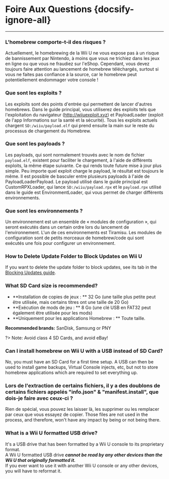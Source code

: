 # Foire Aux Questions {docsify-ignore-all}
---

### L'homebrew comporte-t-il des risques ?

Actuellement, le homebrewing de la Wii U ne vous expose pas à un risque de bannissement par Nintendo, à moins que vous ne trichiez dans les jeux en ligne ou que vous ne fraudiez sur l'eShop. Cependant, vous devez toujours faire attention au lancement de homebrew téléchargés, surtout si vous ne faites pas confiance à la source, car le homebrew peut potentiellement endommager votre console !

### Que sont les exploits ?

Les exploits sont des points d'entrée qui permettent de lancer d'autres homebrews. Dans le guide principal, vous utiliserez des exploits tels que l'exploitation du navigateur (http://wiiuexploit.xyz) et PayloadLoader (exploit de l'app Informations sur la santé et la sécurité). Tous les exploits actuels chargent `SD:/wiiu/payload.elf` qui prend ensuite la main sur le reste du processus de chargement du Homebrew.

### Que sont les payloads ?

Les payloads, qui sont normalement trouvés avec le nom de fichier `payload.elf`, existent pour faciliter le chargement, à l'aide de différents exploits, la même étape suivante. Ce qui rends toute future mise à jour plus simple. Peu importe quel exploit charge le payload, le résultat est toujours le même. Il est possible de basculer entre plusieurs payloads à l'aide de PayloadLoaderPayload. Le payload utilisé dans le guide principal est CustomRPXLoader, qui lance `SD:/wiiu/payload.rpx` et le `payload.rpx` utilisé dans le guide est EnvironmentLoader, qui vous permet de charger différents environnements.

### Que sont les environnements ?

Un environnement est un ensemble de « modules de configuration », qui seront exécutés dans un certain ordre lors du lancement de l'environnement. L'un de ces environnements est Tiramisu. Les modules de configuration sont de petits morceaux de homebrew/code qui sont exécutés une fois pour configurer un environnement.

### How to Delete Update Folder to Block Updates on Wii U

If you want to delete the update folder to block updates, see its tab in the [Blocking Updates guide](block-updates).

### What SD Card size is recommended?

 - **Installation de copies de jeux : ** 32 Go (une taille plus petite peut être utilisée, mais certains titres ont une taille de 20 Go)
 - **Exécution de mods de jeu : ** 8 Go (une clé USB en FAT32 peut également être utilisée pour les mods)
 - **Uniquement pour les applications Homebrew : ** Toute taille.

**Recommended brands:** SanDisk, Samsung or PNY

?> Note: Avoid class 4 SD Cards, and avoid eBay!

### Can I install homebrew on Wii U with a USB instead of SD Card?

No, you must have an SD Card for a first time setup. A USB can then be used to install game backups, Virtual Console injects, etc, but not to store homebrew applications which are required to set everything up.

### Lors de l'extraction de certains fichiers, il y a des doublons de certains fichiers appelés "info.json" & "manifest.install", que dois-je faire avec ceux-ci ?

Rien de spécial, vous pouvez les laisser là, les supprimer ou les remplacer par ceux que vous essayez de copier. Those files are not used in the process, and therefore, won't have any impact by being or not being there.

### What is a Wii U formatted USB drive?

It's a USB drive that has been formatted by a Wii U console to its proprietary format.  
A Wii U formatted USB drive ***cannot be read by any other devices than the Wii U that originally formatted it.***  
If you ever want to use it with another Wii U console or any other devices, you will have to reformat it.
